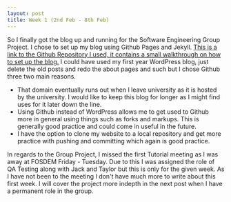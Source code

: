 ```yaml
---
layout: post
title: Week 1 (2nd Feb - 8th Feb)
---
```

So I finally got the blog up and running for the Software Engineering Group Project.
I chose to set up my blog using Github Pages and Jekyll. [This is a link to the Github Repository I used, it contains a small walkthrough on how to set up the blog.](https://github.com/barryclark/jekyll-now) I could have used my first year WordPress blog, just delete the old posts and redo the about pages and such but I chose Github three two main reasons.

* That domain eventually runs out when I leave university as it is hosted by the university. I would like to keep this blog for longer as I might find uses for it later down the line.
* Using Github instead of WordPress allows me to get used to Github more in general using things such as forks and markups. This is generally good practice and could come in useful in the future.
* I have the option to clone my website to a local repository and get more practice with pushing and committing which again is good practice.

In regards to the Group Project, I missed the first Tutorial meeting as I was away at FOSDEM Friday - Tuesday. Due to this I was assigned the role of QA Testing along with Jack and Taylor but this is only for the given week. As I have not been to the meeting I don't have much more to write about this first week. I will cover the project more indepth in the next post when I have a permanent role in the group.
